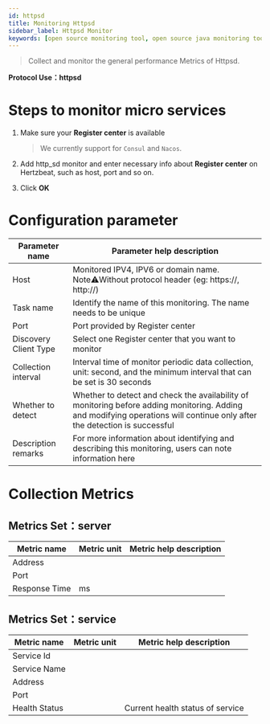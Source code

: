 ```yaml
---
id: httpsd
title: Monitoring Httpsd
sidebar_label: Httpsd Monitor
keywords: [open source monitoring tool, open source java monitoring tool, monitoring httpsd metrics]
---
```


> Collect and monitor the general performance Metrics of Httpsd.

**Protocol Use：httpsd**

# Steps to monitor micro services

1. Make sure your **Register center** is available

   > We currently support for `Consul` and `Nacos`.

2. Add http_sd monitor and enter necessary info about **Register center** on Hertzbeat, such as host, port and so on.

3. Click **OK**

# Configuration parameter

| Parameter name        | Parameter help description                                   |
| --------------------- | ------------------------------------------------------------ |
| Host                  | Monitored IPV4, IPV6 or domain name. Note⚠️Without protocol header (eg: https://, http://) |
| Task name             | Identify the name of this monitoring. The name needs to be unique |
| Port                  | Port provided by Register center                             |
| Discovery Client Type | Select one Register center that you want to monitor          |
| Collection interval   | Interval time of monitor periodic data collection, unit: second, and the minimum interval that can be set is 30 seconds |
| Whether to detect     | Whether to detect and check the availability of monitoring before adding monitoring. Adding and modifying operations will continue only after the detection is successful |
| Description remarks   | For more information about identifying and describing this monitoring, users can note information here |

# Collection Metrics

## Metrics Set：server

| Metric name   | Metric unit | Metric help description |
| ------------- | ----------- | ----------------------- |
| Address       |             |                         |
| Port          |             |                         |
| Response Time | ms          |                         |

## Metrics Set：service

| Metric name   | Metric unit | Metric help description          |
| ------------- | ----------- | -------------------------------- |
| Service Id    |             |                                  |
| Service Name  |             |                                  |
| Address       |             |                                  |
| Port          |             |                                  |
| Health Status |             | Current health status of service |


